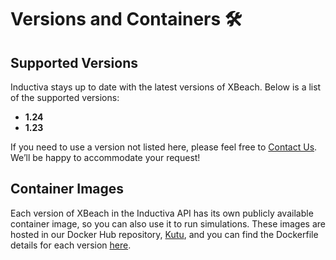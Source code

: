 # Versions and Containers 🛠️

## Supported Versions
Inductiva stays up to date with the latest versions of XBeach. Below is a list of the supported versions:

- **1.24** 
- **1.23** 

If you need to use a version not listed here, please feel free to [Contact Us](mailto:support@inductiva.ai).
We’ll be happy to accommodate your request!

## Container Images
Each version of XBeach in the Inductiva API has its own publicly available container image, 
so you can also use it to run simulations. These images are hosted in our Docker Hub repository, 
[Kutu](https://hub.docker.com/r/inductiva/kutu/tags?name=xbeach), and you can find the 
Dockerfile details for each version [here](https://github.com/inductiva/kutu/tree/main/simulators/xbeach).